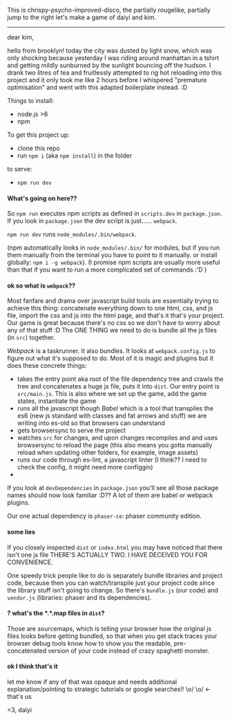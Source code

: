 This is chrispy-psycho-improved-disco, the partially rougelike, partially jump
to the right let's make a game of daiyi and kim.

---

dear kim,

hello from brooklyn! today the city was dusted by light snow, which was only shocking because yesterday I was riding around manhattan in a tshirt and getting mildly sunburned by the sunlight bouncing off the hudson. I drank two litres of tea and fruitlessly attempted to rig hot reloading into this project and it only took me like 2 hours before I whispered "premature optimisation" and went with this adapted boilerplate instead. :D

Things to install:

- node.js >6
- npm

To get this project up:

- clone this repo
- run `npm i` (aka `npm install`) in the folder

to serve:

- `npm run dev`

#### What's going on here??

So `npm run` executes npm scripts as defined in `scripts.dev` in `package.json`. If you look in `package.json` the dev script is just...... `webpack`.

`npm run dev` runs `node_modules/.bin/webpack`.

(npm automatically looks in `node_modules/.bin/` for modules, but if you run them manually from the terminal you have to point to it manually. or install globally: `npm i -g webpack`). (I promise npm scripts are usually more useful than that if you want to run a more complicated set of commands :'D )

#### ok so what is `webpack`??

Most fanfare and drama over javascript build tools are essentially trying to achieve this thing: concatenate everything down to one html, css, and js file, import the css and js into the html page, and that's it that's your project. Our game is great because there's no css so we don't have to worry about any of that stuff :D The ONE THING we need to do is bundle all the js files (in `src`) together.

*Webpack* is a taskrunner. It also bundles. It looks at `webpack.config.js` to figure out what it's supposed to do. Most of it is magic and plugins but it does these concrete things:

- takes the entry point aka root of the file dependency tree and crawls the tree and concatenates a huge js file, puts it into `dist`. Our entry point is `src/main.js`. This is also where we set up the game, add the game states, instantiate the game
- runs all the javascript though *Babel* which is a tool that transpiles the es6 (new js standard with classes and fat arrows and stuff) we are writing into es-old so that browsers can understand
- gets browsersync to serve the project
- watches `src` for changes, and upon changes recompiles and and uses browsersync to reload the page (this also means you gotta manually reload when updating other folders, for example, image assets)
- runs our code through es-lint, a javascript linter (I think?? I need to check the config, it might need more configgin)
-

If you look at `devDependencies` in `package.json` you'll see all those package names should now look familiar :D?? A lot of them are babel or webpack plugins.

Our one actual dependency is `phaser-ce`: phaser community edition.

#### some lies

If you closely inspected `dist` or `index.html` you may have noticed that there isn't one js file THERE'S ACTUALLY TWO. I HAVE DECEIVED YOU FOR CONVENIENCE.

One speedy trick people like to do is separately bundle libraries and project code, because then you can watch/transpile just your project code since the library stuff isn't going to change. So there's `bundle.js` (our code) and `vendor.js` (libraries: phaser and its dependencies).

#### ? what's the \*.\*.map files in `dist`?

Those are sourcemaps, which is telling your browser how the original js files looks before getting bundled, so that when you get stack traces your browser debug tools know how to show you the readable, pre-concatenated version of your code instead of crazy spaghetti monster.

#### ok I think that's it

let me know if any of that was opaque and needs additional explanation/pointing to strategic tutorials or google searches!! \o/ \o/ <- that's us


<3,
daiyi
